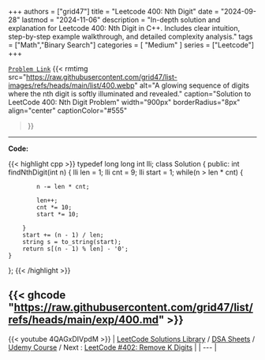 
+++
authors = ["grid47"]
title = "Leetcode 400: Nth Digit"
date = "2024-09-28"
lastmod = "2024-11-06"
description = "In-depth solution and explanation for Leetcode 400: Nth Digit in C++. Includes clear intuition, step-by-step example walkthrough, and detailed complexity analysis."
tags = ["Math","Binary Search"]
categories = [
    "Medium"
]
series = ["Leetcode"]
+++



[`Problem Link`](https://leetcode.com/problems/nth-digit/description/)
{{< rmtimg 
    src="https://raw.githubusercontent.com/grid47/list-images/refs/heads/main/list/400.webp" 
    alt="A glowing sequence of digits where the nth digit is softly illuminated and revealed."
    caption="Solution to LeetCode 400: Nth Digit Problem"
    width="900px"
    borderRadius="8px"
    align="center" 
    captionColor="#555"
>}}
---
**Code:**

{{< highlight cpp >}}
typedef long long int lli;
class Solution {
public:
    int findNthDigit(int n) {
        lli len = 1;
        lli cnt = 9;
        lli start = 1;
        while(n > len * cnt) {

            n -= len * cnt;
            
            len++;
            cnt *= 10;
            start *= 10;

        }
        start += (n - 1) / len;
        string s = to_string(start);     
        return s[(n - 1) % len] - '0';
    }
};
{{< /highlight >}}

{{< ghcode "https://raw.githubusercontent.com/grid47/list/refs/heads/main/exp/400.md" >}}
---
{{< youtube 4QAGxDIVpdM >}}
| [LeetCode Solutions Library](https://grid47.xyz/leetcode/) / [DSA Sheets](https://grid47.xyz/sheets/) / [Udemy Course](https://grid47.xyz/courses/) / Next : [LeetCode #402: Remove K Digits](https://grid47.xyz/posts/leetcode-402-remove-k-digits-solution/) |
| --- |
